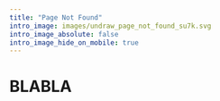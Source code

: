 ```yaml
---
title: "Page Not Found"
intro_image: images/undraw_page_not_found_su7k.svg
intro_image_absolute: false
intro_image_hide_on_mobile: true
---
```

# BLABLA